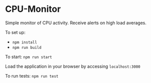 # CPU-Monitor
Simple monitor of CPU activity. Receive alerts on high load averages.

To set up:
* `npm install`
* `npm run build`

To start:
`npm run start`

Load the application in your browser by accessing `localhost:3000`

To run tests:
`npm run test`